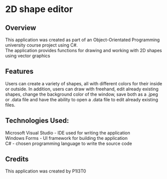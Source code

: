 # 2D shape editor

## Overview
This application was created as part of an Object-Orientated Programming university course project using C#. <br>
The application provides functions for drawing and working with 2D shapes using vector graphics <br>

## Features
Users can create a variety of shapes, all with different colors for their inside or outside.
In addition, users can draw with freehand, edit already existing shapes, change the background color
of the window, save both as a .jpeg or .data file and have the ability to open a .data file to edit 
already existing files.

## Technologies Used:
Microsoft Visual Studio - IDE used for writing the application <br>
Windows Forms - UI framework for building the application<br>
C# - chosen programming language to write the source code

## Credits
This application was created by P1l3T0 
